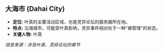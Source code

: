 ## 大海市 (Dahai City)

*   **定位:** 叶真的主要活动区域，也是灵异论坛的服务器所在地。
*   **特点:** 沿海城市，可能受叶真影响，灵异事件相对处于一种"被管理"的状态。
*   **关键人物:** 叶真

*信息来源：涉及叶真、灵异论坛的章节* 